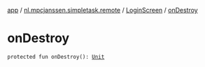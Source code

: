 [app](../../index.md) / [nl.mpcjanssen.simpletask.remote](../index.md) / [LoginScreen](index.md) / [onDestroy](.)

# onDestroy

`protected fun onDestroy(): `[`Unit`](https://kotlinlang.org/api/latest/jvm/stdlib/kotlin/-unit/index.html)